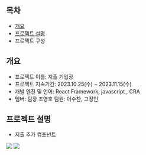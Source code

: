
## 목차
- [개요](#개요)
- [프로젝트 설명](#프로젝트설명)
- 프로젝트 구성

## 개요
- 프로젝트 이름: 지출 기입장
- 프로젝트 지속기간: 2023.10.25(수) ~ 2023.11.15(수)
- 개발 엔진 및 언어: React Framework, javascript , CRA
- 멤버: 팀장 조영호 팀원: 이수찬, 고정인 

## 프로젝트 설명
- 지출 추가 컴포넌트
<img src="https://github.com/frontend-study-project/ExpenseTracker/assets/91147281/643036f0-6cd9-4e80-a907-8aa763735a7c"/>
<img src="https://github.com/frontend-study-project/ExpenseTracker/assets/91147281/643036f0-6cd9-4e80-a907-8aa763735a7c"/>
